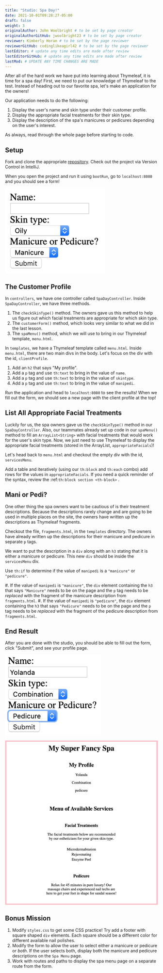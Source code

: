 ```yaml
---
title: "Studio: Spa Day!"
date: 2021-10-01T09:28:27-05:00
draft: false
weight: 3
originalAuthor: John Woolbright # to be set by page creator
originalAuthorGitHub: jwoolbright23 # to be set by page creator
reviewer: Kimberly Horan # to be set by the page reviewer
reviewerGitHub: codinglikeagirl42 # to be set by the page reviewer
lastEditor: # update any time edits are made after review
lastEditorGitHub: # update any time edits are made after review
lastMod: # UPDATE ANY TIME CHANGES ARE MADE
---
```


After all of the hard work we have put into learning about Thymeleaf, it is time for a spa day! First, we need to put our knowledge of Thymeleaf to the test. Instead of heading out to our favorite spa, let's make an application for the
owners!

Our application needs to do the following:

1. Display the user's name and skin type under their customer profile.
1. Display the appropriate facial treatments for their skin type.
1. Display the description of the spa's manicures or pedicures depending on the user's interest.

As always, read through the whole page before starting to code.

## Setup

Fork and clone the appropriate [repository](https://github.com/LaunchCodeEducation/spa-day-starter-code). Check out the project via Version Control in IntelliJ.

When you open the project and run it using `bootRun`, go to `localhost:8080` and you should see a form!

![Image showing an empty form with three fields for name, skin type, and whether the person wants a pedicure or manicure.](pictures/startingform.png?classes=border)

## The Customer Profile

In `controllers`, we have one controller called `SpaDayController`. Inside
`SpaDayController`, we have three methods.

1. The `checkSkinType()` method. The owners gave us this method to help us figure out which facial treatments are appropriate for which skin type.
1. The `customerForm()` method, which looks very similar to what we did in the last lesson.
1. The `spaMenu()` method, which we will use to bring in our Thymeleaf template, `menu.html`.

In `templates`, we have a Thymeleaf template called `menu.html`. Inside `menu.html`, there are two main divs in the body. Let's focus on the div with the id, `clientProfile`.

1. Add an `h2` that says "My profile".
1. Add a `p` tag and use `th:text` to bring in the value of `name`.
1. Add a `p` tag and use `th:text` to bring in the value of `skintype`.
1. Add a `p` tag and use `th:text` to bring in the value of `manipedi`.

Run the application and head to `localhost:8080` to see the results! When we fill out the form, we should see a new page with the client profile at the top!

## List All Appropriate Facial Treatments

Luckily for us, the spa owners gave us the `checkSkinType()` method in our `SpaDayController`. Also, our teammates already set up code in our
`spaMenu()` method to fill an `ArrayList<String>` with facial treatments that would work for the user's skin type. Now, we just need to use Thymeleaf to display the appropriate facial treatments (stored in the ArrayList, `appropriateFacials`)!

Let's head back to `menu.html` and checkout the empty div with the id, `servicesMenu`.

Add a table and iteratively (using our `th:block` and `th:each` combo) add
rows for the values in `appropriateFacials`. If you need a quick reminder of
the syntax, review the :ref:`th:block section <th-block>` .

## Mani or Pedi?

One other thing the spa owners want to be cautious of is their treatment
descriptions. Because the descriptions rarely change and are going to be used
in multiple places on the site, the owners have written up the descriptions as
Thymeleaf fragments.

Checkout the file, `fragments.html`, in the `templates` directory. The
owners have already written up the descriptions for their manicure and pedicure
in separate `p` tags.

We want to put the description in a `div` along with an `h3` stating that
it is either a manicure or pedicure. This new `div` should be inside the
`servicesMenu` div.

Use `th:if` to determine if the value of `manipedi` is a `"manicure"` or
`"pedicure"`.

#. If the value of `manipedi` is `"manicure"`, the `div` element containing the `h3` that says `"Manicure"` needs to be on the page and the `p` tag needs to be *replaced* with the fragment of the manicure description from `fragments.html`.
#. If the value of `manipedi` is `"pedicure"`, the `div` element containing the `h3` that says `"Pedicure"` needs to be on the page and the `p` tag needs to be *replaced* with the fragment of the pedicure description from `fragments.html`.

## End Result

After you are done with the studio, you should be able to fill out the form,
click "Submit", and see your profile page.

![Form completed with the name, "Yolanda", combination skin and a preference for pedicures.](pictures/completedform.png?classes=border)

![Profile showing Yolanda's information, recommended facial treatments, and pedicure description.](pictures/endresultprofilepage.png?classes=border)

## Bonus Mission

1. Modify `styles.css` to get some CSS practice! Try add a footer with square shaped `div` elements. Each square should be a different color for different available nail polishes.
1. Modify the form to allow the user to select either a manicure or pedicure or *both*. If the user selects both, display both the manicure and pedicure descriptions on the `Spa Menu` page.
1. Work with routes and paths to display the spa menu page on a separate route from the form.
